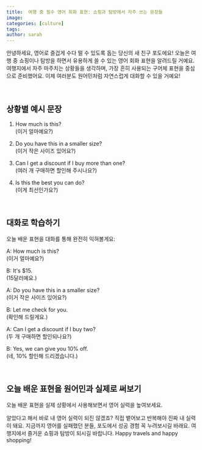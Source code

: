 ```yaml
---
title:  여행 중 필수 영어 회화 표현: 쇼핑과 탐방에서 자주 쓰는 문장들
image: 
categories: [culture]
tags:
author: sarah
---
```

안녕하세요, 영어로 즐겁게 수다 떨 수 있도록 돕는 당신의 새 친구 포도에요! 오늘은 여행 중 쇼핑이나 탐방을 하면서 유용하게 쓸 수 있는 영어 회화 표현을 알려드릴 거예요. 여행지에서 자주 마주치는 상황들을 생각하며, 가장 흔히 사용되는 구어체 표현을 중심으로 준비했어요. 이제 여러분도 원어민처럼 자연스럽게 대화할 수 있을 거예요!

<br>

## 상황별 예시 문장

1. How much is this? <br>
   (이거 얼마예요?)

1. Do you have this in a smaller size? <br>
   (이거 작은 사이즈 있어요?)

1. Can I get a discount if I buy more than one? <br>
   (여러 개 구매하면 할인해 주시나요?)

1. Is this the best you can do? <br>
   (이게 최선인가요?)

<br>

## 대화로 학습하기

오늘 배운 표현을 대화를 통해 완전히 익혀볼게요:

A: How much is this? <br>
    (이거 얼마예요?)

B: It's $15. <br>
    (15달러예요.)

A: Do you have this in a smaller size? <br>
    (이거 작은 사이즈 있어요?)

B: Let me check for you. <br>
    (확인해 드릴게요.)

A: Can I get a discount if I buy two? <br>
    (두 개 구매하면 할인되나요?)

B: Yes, we can give you 10% off. <br>
    (네, 10% 할인해 드리겠습니다.)

<br>

## 오늘 배운 표현을 원어민과 실제로 써보기

오늘 배운 표현을 실제 상황에서 사용해보면서 영어 실력을 높여보세요.

알았다고 해서 바로 내 영어 실력이 되진 않겠죠? 직접 뱉어보고 반복해야 진짜 내 실력이 돼요.
지금까지 영어를 실패했던 분들, 포도에서 성공 경험 꼭 누려보시길 바래요. 여행지에서 즐거운 쇼핑과 탐방이 되시길 바랍니다. Happy travels and happy shopping!

